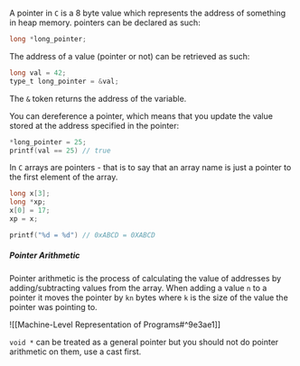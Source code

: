 A pointer in `C` is a 8 byte value which represents the address of something in heap memory. pointers can be declared as such:

```c
long *long_pointer;
```

The address of a value (pointer or not) can be retrieved as such:

```c
long val = 42;
type_t long_pointer = &val;
```

The `&` token returns the address of the variable.

You can dereference a pointer, which means that you update the value stored at the address specified in the pointer:

```c
*long_pointer = 25;
printf(val == 25) // true 
```

In `C` arrays are pointers - that is to say that an array name is just a pointer to the first element of the array.

```c
long x[3];
long *xp;
x[0] = 17;
xp = x;

printf("%d = %d") // 0xABCD = 0XABCD
```

##### Pointer Arithmetic

Pointer arithmetic is the process of calculating the value of addresses by adding/subtracting values from the array. When adding a value `n` to a pointer it moves the pointer by `kn` bytes where `k` is the size of the value the pointer was pointing to.

![[Machine-Level Representation of Programs#^9e3ae1]]

`void *` can be treated as a general pointer but you should not do pointer arithmetic on them, use a cast first.